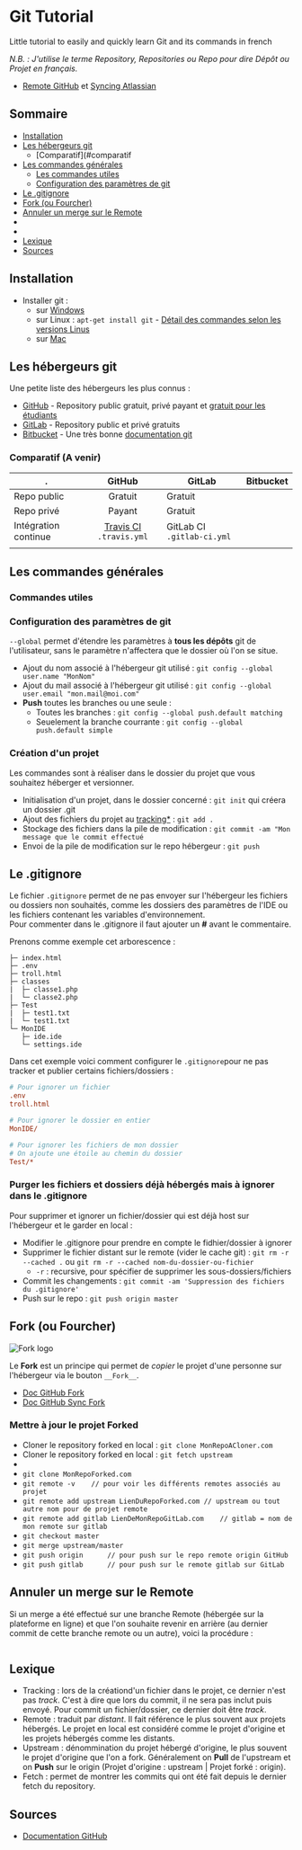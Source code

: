 # Git Tutorial

 Little tutorial to easily and quickly learn Git and its commands in french
 
_N.B. : J'utilise le terme Repository, Repositories ou Repo pour dire Dépôt ou Projet en français._

- [Remote GitHub](https://help.github.com/articles/configuring-a-remote-for-a-fork/ "Remote GitHub") et [Syncing Atlassian](https://www.atlassian.com/git/tutorials/syncing "Syncing Atlassian")

## Sommaire

- [Installation](#installation)
- [Les hébergeurs git](#les-hébergeurs-git)
  - [Comparatif](#comparatif
- [Les commandes générales](#les-commandes-générales)
  - [Les commandes utiles](#les-commandes-utiles)
  - [Configuration des paramètres de git](#configuration-des-parametres-de-git)
- [Le .gitignore](#le-gitignore)
- [Fork (ou Fourcher)](#fork-ou-Fourcher)
- [Annuler un merge sur le Remote](#annuler-un-merge-sur-le-remote)
- [](#)
- [](#)
- [Lexique](#lexique)
- [Sources](#source)

## Installation

- Installer git :
  - sur [Windows](https://git-scm.com/download/win "Installer Git for Windows")
  - sur Linux : `apt-get install git` - [Détail des commandes selon les versions Linus](https://git-scm.com/download/linux "Installation Git Linux")
  - sur [Mac](https://git-scm.com/download/mac "Installer Git for Mac")

## Les hébergeurs git

Une petite liste des hébergeurs les plus connus :  
- [GitHub](https://github.com/ "GitHub.com") - Repository public gratuit, privé payant et [gratuit pour les étudiants](https://education.github.com/ "GitHub Education Pack")
- [GitLab](https://gitlab.com/ "GitLab.com") - Repository public et privé gratuits
- [Bitbucket](https://bitbucket.org/ "Bitbucket.org") - Une très bonne [documentation git](https://www.atlassian.com/git/tutorials "Atlassian")

### Comparatif (A venir)

. | GitHub | GitLab | Bitbucket
--- | :---: | --- | :---:
Repo public | Gratuit | Gratuit |
Repo privé | Payant | Gratuit |
Intégration continue | [Travis CI](https://travis-ci.org/ "Travis CI") `.travis.yml` | GitLab CI `.gitlab-ci.yml` |
 | | |
 
 ## Les commandes générales
 
 ### Commandes utiles
 
 
 
 ### Configuration des paramètres de git
 
`--global` permet d'étendre les paramètres à __tous les dépôts__ git de l'utilisateur, sans le paramètre n'affectera que le dossier où l'on se situe.
 
- Ajout du nom associé à l'hébergeur git utilisé : `git config --global user.name "MonNom"`
- Ajout du mail associé à l'hébergeur git utilisé : `git config --global user.email "mon.mail@moi.com"`
- __Push__ toutes les branches ou une seule :
  - Toutes les branches : `git config --global push.default matching`
  - Seuelement la branche courrante : `git config --global push.default simple`
 
 ### Création d'un projet
 
 Les commandes sont à réaliser dans le dossier du projet que vous souhaitez héberger et versionner.  
- Initialisation d'un projet, dans le dossier concerné : `git init` qui créera un dossier .git
- Ajout des fichiers du projet au [tracking*](#lexique) : `git add .`
- Stockage des fichiers dans la pile de modification : `git commit -am "Mon message que le commit effectué`
- Envoi de la pile de modification sur le repo hébergeur : `git push`

## Le .gitignore

Le fichier `.gitignore` permet de ne pas envoyer sur l'hébergeur les fichiers ou dossiers non souhaités, comme les dossiers des paramètres de l'IDE ou les fichiers contenant les variables d'environnement.  
Pour commenter dans le .gitignore il faut ajouter un __#__ avant le commentaire.

Prenons comme exemple cet arborescence :
```
├─ index.html
├─ .env
├─ troll.html
├─ classes
|  ├─ classe1.php
|  └─ classe2.php
├─ Test
|  ├─ test1.txt
|  └─ test1.txt
└─ MonIDE
   ├─ ide.ide
   └─ settings.ide
```

Dans cet exemple voici comment configurer le `.gitignore`pour ne pas tracker et publier certains fichiers/dossiers :
```ini
# Pour ignorer un fichier
.env
troll.html

# Pour ignorer le dossier en entier
MonIDE/

# Pour ignorer les fichiers de mon dossier
# On ajoute une étoile au chemin du dossier
Test/*
```

### Purger les fichiers et dossiers déjà hébergés mais à ignorer dans le .gitignore

Pour supprimer et ignorer un fichier/dossier qui est déjà host sur l'hébergeur et le garder en local :
- Modifier le .gitignore pour prendre en compte le fidhier/dossier à ignorer
- Supprimer le fichier distant sur le remote (vider le cache git) : `git rm -r --cached .` ou `git rm -r --cached nom-du-dossier-ou-fichier`
  - `-r` : recursive, pour spécifier de supprimer les sous-dossiers/fichiers
- Commit les changements : `git commit -am 'Suppression des fichiers du .gitignore'`
- Push sur le repo : `git push origin master`

## Fork (ou Fourcher)

![Fork logo](https://upload.wikimedia.org/wikipedia/commons/3/38/GitHub_Fork_Button.png "Fork logo")

Le __Fork__ est un principe qui permet de _copier_ le projet d'une personne sur l'hébergeur via le bouton `__Fork__`.

- [Doc GitHub Fork](https://help.github.com/articles/fork-a-repo/)
- [Doc GitHub Sync Fork](https://help.github.com/articles/syncing-a-fork/)

### Mettre à jour le projet Forked

- Cloner le repository forked en local : `git clone MonRepoACloner.com`
- Cloner le repository forked en local : `git fetch upstream`
- 
- `git clone MonRepoForked.com`
- `git remote -v	// pour voir les différents remotes associés au projet`
- `git remote add upstream LienDuRepoForked.com	// upstream ou tout autre nom pour de projet remote`
- `git remote add gitlab LienDeMonRepoGitLab.com	// gitlab = nom de mon remote sur gitlab`
- `git checkout master`
- `git merge upstream/master`
- `git push origin		// pour push sur le repo remote origin GitHub`
- `git push gitlab		// pour push sur le remote gitlab sur GitLab`

## Annuler un merge sur le Remote

Si un merge a été effectué sur une branche Remote (hébergée sur la plateforme en ligne) et que l'on souhaite revenir en arrière (au dernier commit de cette branche remote ou un autre), voici la procédure :

```shell
```

## Lexique

- Tracking : lors de la créationd'un fichier dans le projet, ce dernier n'est pas _track_. C'est à dire que lors du commit, il ne sera pas inclut puis envoyé. Pour commit un fichier/dossier, ce dernier doit être _track_.
- Remote : traduit par _distant_. Il fait référence le plus souvent aux projets hébergés. Le projet en local est considéré comme le projet d'origine et les projets hébergés comme les distants.
- Upstream : dénommination du projet hébergé d'origine, le plus souvent le projet d'origine que l'on a fork. Généralement on __Pull__ de l'upstream et on __Push__ sur le origin (Projet d'origine : upstream | Projet forké : origin).
- Fetch : permet de montrer les commits qui ont été fait depuis le dernier fetch du repository.

## Sources

- [Documentation GitHub](https://help.github.com/ "Documentation GitHub")
